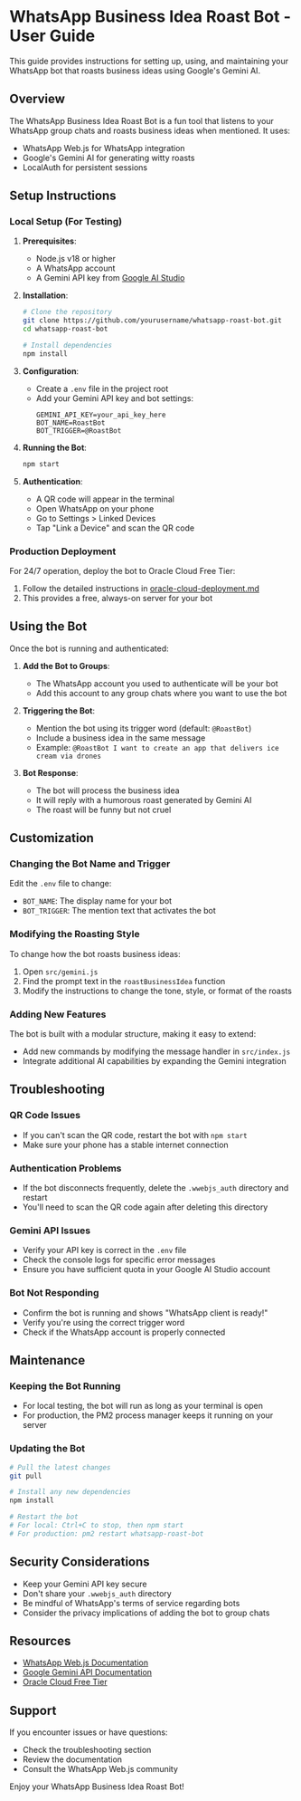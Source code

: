 # WhatsApp Business Idea Roast Bot - User Guide

This guide provides instructions for setting up, using, and maintaining your WhatsApp bot that roasts business ideas using Google's Gemini AI.

## Overview

The WhatsApp Business Idea Roast Bot is a fun tool that listens to your WhatsApp group chats and roasts business ideas when mentioned. It uses:

- WhatsApp Web.js for WhatsApp integration
- Google's Gemini AI for generating witty roasts
- LocalAuth for persistent sessions

## Setup Instructions

### Local Setup (For Testing)

1. **Prerequisites**:
   - Node.js v18 or higher
   - A WhatsApp account
   - A Gemini API key from [Google AI Studio](https://ai.google.dev/)

2. **Installation**:
   ```bash
   # Clone the repository
   git clone https://github.com/yourusername/whatsapp-roast-bot.git
   cd whatsapp-roast-bot
   
   # Install dependencies
   npm install
   ```

3. **Configuration**:
   - Create a `.env` file in the project root
   - Add your Gemini API key and bot settings:
     ```
     GEMINI_API_KEY=your_api_key_here
     BOT_NAME=RoastBot
     BOT_TRIGGER=@RoastBot
     ```

4. **Running the Bot**:
   ```bash
   npm start
   ```

5. **Authentication**:
   - A QR code will appear in the terminal
   - Open WhatsApp on your phone
   - Go to Settings > Linked Devices
   - Tap "Link a Device" and scan the QR code

### Production Deployment

For 24/7 operation, deploy the bot to Oracle Cloud Free Tier:

1. Follow the detailed instructions in [oracle-cloud-deployment.md](./oracle-cloud-deployment.md)
2. This provides a free, always-on server for your bot

## Using the Bot

Once the bot is running and authenticated:

1. **Add the Bot to Groups**:
   - The WhatsApp account you used to authenticate will be your bot
   - Add this account to any group chats where you want to use the bot

2. **Triggering the Bot**:
   - Mention the bot using its trigger word (default: `@RoastBot`)
   - Include a business idea in the same message
   - Example: `@RoastBot I want to create an app that delivers ice cream via drones`

3. **Bot Response**:
   - The bot will process the business idea
   - It will reply with a humorous roast generated by Gemini AI
   - The roast will be funny but not cruel

## Customization

### Changing the Bot Name and Trigger

Edit the `.env` file to change:
- `BOT_NAME`: The display name for your bot
- `BOT_TRIGGER`: The mention text that activates the bot

### Modifying the Roasting Style

To change how the bot roasts business ideas:
1. Open `src/gemini.js`
2. Find the prompt text in the `roastBusinessIdea` function
3. Modify the instructions to change the tone, style, or format of the roasts

### Adding New Features

The bot is built with a modular structure, making it easy to extend:
- Add new commands by modifying the message handler in `src/index.js`
- Integrate additional AI capabilities by expanding the Gemini integration

## Troubleshooting

### QR Code Issues
- If you can't scan the QR code, restart the bot with `npm start`
- Make sure your phone has a stable internet connection

### Authentication Problems
- If the bot disconnects frequently, delete the `.wwebjs_auth` directory and restart
- You'll need to scan the QR code again after deleting this directory

### Gemini API Issues
- Verify your API key is correct in the `.env` file
- Check the console logs for specific error messages
- Ensure you have sufficient quota in your Google AI Studio account

### Bot Not Responding
- Confirm the bot is running and shows "WhatsApp client is ready!"
- Verify you're using the correct trigger word
- Check if the WhatsApp account is properly connected

## Maintenance

### Keeping the Bot Running
- For local testing, the bot will run as long as your terminal is open
- For production, the PM2 process manager keeps it running on your server

### Updating the Bot
```bash
# Pull the latest changes
git pull

# Install any new dependencies
npm install

# Restart the bot
# For local: Ctrl+C to stop, then npm start
# For production: pm2 restart whatsapp-roast-bot
```

## Security Considerations

- Keep your Gemini API key secure
- Don't share your `.wwebjs_auth` directory
- Be mindful of WhatsApp's terms of service regarding bots
- Consider the privacy implications of adding the bot to group chats

## Resources

- [WhatsApp Web.js Documentation](https://wwebjs.dev/guide/)
- [Google Gemini API Documentation](https://ai.google.dev/gemini-api/docs/quickstart)
- [Oracle Cloud Free Tier](https://www.oracle.com/cloud/free/)

## Support

If you encounter issues or have questions:
- Check the troubleshooting section
- Review the documentation
- Consult the WhatsApp Web.js community

Enjoy your WhatsApp Business Idea Roast Bot!
